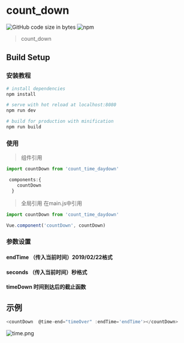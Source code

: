 
# count_down

![GitHub code size in bytes](https://img.shields.io/github/languages/code-size/dondonZh/count-time-dayDown)
![npm](https://img.shields.io/npm/v/count_time_daydown)
> count_down

## Build Setup
### 安装教程
``` bash
# install dependencies
npm install

# serve with hot reload at localhost:8080
npm run dev

# build for production with minification
npm run build
```
### 使用
> 组件引用
```javascript
import countDown from 'count_time_daydown'

 components:{
    countDown
  }

```
> 全局引用 在main.js中引用
```javascript
import countDown from 'count_time_daydown'

Vue.component('countDown', countDown)
```
### 参数设置
#### endTime （传入当前时间）2019/02/22格式

#### seconds （传入当前时间）秒格式

#### timeDown 时间到达后的截止函数

## 示例
```javascript
<countDown  @time-end="timeOver" :endTime='endTime'></countDown>
```
![time.png](http://tc.lihail.cn/time.png)
